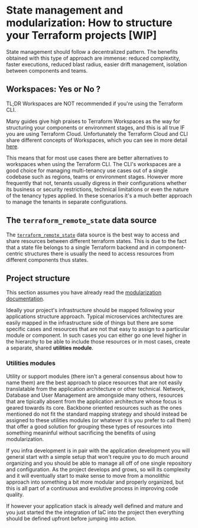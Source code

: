 # State management and modularization: How to structure your Terraform projects [WIP]

State management should follow a decentralized pattern. The benefits obtained with this type of approach are immense: reduced complextity, faster executions, reduced blast radius, easier drift management, isolation between components and teams.

## Workspaces: Yes or No ?

TL;DR Workspaces are NOT recommended if you're using the Terraform CLI. 

Many guides give high praises to Terraform Workspaces as the way for structuring your components or environment stages, and this is all true IF you are using Terraform Cloud. Unfortunately the Terraform Cloud and CLI share different concepts of Workspaces, which you can see in more detail [here](https://www.terraform.io/docs/cloud/workspaces/index.html).

This means that for most use cases there are better alternatives to workspaces when using the Terraform CLI. The CLI's workspaces are a good choice for managing multi-tenancy use cases out of a single codebase such as regions, teams or environment stages. However more frequently that not, tenants usually digress in their configurations whether its business or security restrictions, technical limitations or even the nature of the tenancy types applied. In these scenarios it's a much better approach to manage the tenants in separate configurations.

## The `terraform_remote_state` data source

The [`terraform_remote_state`](https://www.terraform.io/docs/language/state/remote-state-data.html) data source is the best way to access and share resources between different terraform states. This is due to the fact that a state file belongs to a single Terraform backend and in component-centric structures there is usually the need to access resources from different components thus states.

## Project structure

This section assumes you have already read the [modularization documentation](./MODULARIZATION.md).

Ideally your project's infrastructure should be mapped following your applications structure approach. Typical microservices architectures are easily mapped in the infrastructure side of things but there are some specific cases and resources that are not that easy to assign to a particular module or component. In such cases you can either go one level higher in the hierarchy to be able to include those resources or in most cases, create a separate, shared **utilities module**.

### Utilities modules

Utility or support modules (there isn't a general consensus about how to name them) are the best approach to place resources that are not easily translatable from the application architecture or other technical. Network, Database and User Management are amongside many others, resources that are tipically absent from the application architecture whose focus is geared towards its core. Backbone oriented resources such as the ones mentioned do not fit the standard mapping strategy and should instead be assigned to these utilities modules (or whatever it is you prefer to call them) that offer a good solution for grouping these types of resources into something meaninful without sacrificing the benefits of using modularization.

If you infra development is in pair with the application development you will general start with a simple setup that won't require you to do much around organizing and you should be able to manage all off of one single repository and configuration. As the project develops and grows, so will its complexity and it will eventually start to make sense to move from a monolithic approach into something a bit more modular and properly organized, but this is all part of a continuous and evolutive process in improving code quality.

If however your application stack is already well defined and mature and you just started the the integration of IaC into the project then everything should be defined upfront before jumping into action.